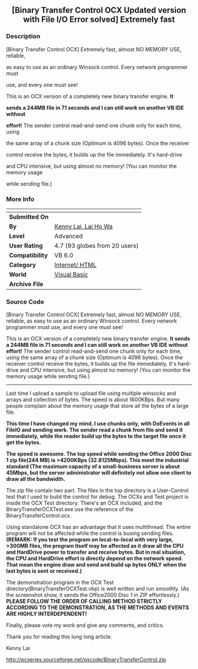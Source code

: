 ﻿<div align="center">

## \[Binary Transfer Control OCX Updated version with File I/O Error solved\] Extremely fast


</div>

### Description

<p>[Binary Transfer Control OCX] Extremely fast, almost NO MEMORY USE, reliable,

as easy to use as an ordinary Winsock control. Every network programmer must

use, and every one must see!</p>

<p>This is an OCX version of a completely new binary transfer engine. <b>It

sends a 244MB file in 71 seconds and I can still work on another VB IDE without

effort!</b> The sender control read-and-send one chunk only for each time, using

the same array of a chunk size (Optimum is 4096 bytes). Once the receiver

control receive the bytes, it builds up the file immediately. It's hard-drive

and CPU intensive, but using almost no memory! (You can monitor the memory usage

while sending file.)</p>
 
### More Info
 


<span>             |<span>
---                |---
**Submitted On**   |
**By**             |[Kenny Lai, Lai Ho Wa](https://github.com/Planet-Source-Code/PSCIndex/blob/master/ByAuthor/kenny-lai-lai-ho-wa.md)
**Level**          |Advanced
**User Rating**    |4.7 (93 globes from 20 users)
**Compatibility**  |VB 6\.0
**Category**       |[Internet/ HTML](https://github.com/Planet-Source-Code/PSCIndex/blob/master/ByCategory/internet-html__1-34.md)
**World**          |[Visual Basic](https://github.com/Planet-Source-Code/PSCIndex/blob/master/ByWorld/visual-basic.md)
**Archive File**   |[](https://github.com/Planet-Source-Code/kenny-lai-lai-ho-wa-binary-transfer-control-ocx-updated-version-with-file-i-o-error-solved__1-38004/archive/master.zip)





### Source Code

<p>[Binary Transfer Control OCX] Extremely fast, almost NO MEMORY USE, reliable,
as easy to use as an ordinary Winsock control. Every network programmer must
use, and every one must see!</p>
<p>This is an OCX version of a completely new binary transfer engine. <b>It
sends a 244MB file in 71 seconds and I can still work on another VB IDE without
effort!</b> The sender control read-and-send one chunk only for each time, using
the same array of a chunk size (Optimum is 4096 bytes). Once the receiver
control receive the bytes, it builds up the file immediately. It's hard-drive
and CPU intensive, but using almost no memory! (You can monitor the memory usage
while sending file.)</p>
<hr>
<p>Last time I upload a sample to upload file using multiple winsocks and arrays
and collection of bytes. The speed is about 1600KBps. But many people complain
about the memory usage that store all the bytes of a large file.&nbsp;</p>
<p><b>This time I have changed my mind. I use chunks only, with DoEvents in all
FileIO and sending work. The sender read a chunk from file and send it
immediately, while the reader build up the bytes to the target file once it get
the bytes.</b></p>
<p><b>The speed is awesome. The top speed while sending the Office 2000 Disc 1
zip file(244 MB) is &gt;4200KBps (32.8125Mbps). This meet the industrial
standard (The maximum capacity of a small-business server is about 45Mbps, but
the server administrator will definitely not allow one client to draw all the
bandwidth.</b></p>
<p>The zip file contain two part. The files in the top directory is a
User-Control test that I used to build the control for debug. The OCXs and Test
project is inside the OCX Test directory. There's an OCX included, and the BinaryTransferOCXTest.exe
use the reference of the BinaryTransferControl.ocx.</p>
<p>Using standalone OCX has an advantage that it uses multithread. The entire
program will not be affected while the control is busing sending files. <b>(REMARK:
If you test the program on local-to-local with very large, &gt;300MB files, the
program itself may be affected as it draw all the CPU and HardDrive power to
transfer and receive bytes. But in real situation, the CPU and HardDrive effort
is directly depend on the network speed. That mean the engine draw and send and
build up bytes ONLY when the last bytes is sent or received.)</b></p>
<p>The demonstration program in the OCX Test directory(BinaryTransferOCXTest.vbp)
is well written and run smoothly. (As the screenshot show, it sends the
Office2000 Disc 1 in ZIP effortlessly.) <b>PLEASE FOLLOW THE ORDER OF CALLING
METHOD STRICTLY ACCORDING TO THE DEMONSTRATION, AS THE METHODS AND EVENTS ARE
HIGHLY INTERDEPENDENT!</b></p>
<p>Finally, please vote my work and give any comments, and critics.</p>
<p>Thank you for reading this long long article.</p>
<p>Kenny Lai</p>
<p><a href="http://pcseries.sourceforge.net/pscode/BinaryTransferControl.zip">http://pcseries.sourceforge.net/pscode/BinaryTransferControl.zip</a></p>

